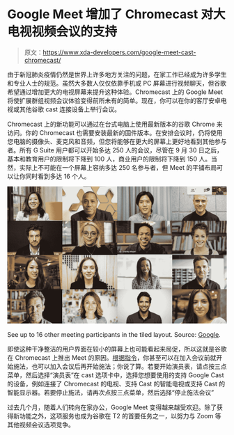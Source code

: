 # Google Meet 增加了 Chromecast 对大电视视频会议的支持

> 原文：<https://www.xda-developers.com/google-meet-cast-chromecast/>

由于新冠肺炎疫情仍然是世界上许多地方关注的问题，在家工作已经成为许多学生和专业人士的规范。虽然大多数人仅仅依靠手机或 PC 屏幕进行视频聊天，但谷歌希望通过增加更大的电视屏幕来提升这种体验。Chromecast 上的 Google Meet 将使扩展群组视频会议体验变得前所未有的简单。现在，你可以在你的客厅安卓电视或其他谷歌 cast 连接设备上举行会议。

Chromecast 上的新功能可以通过在台式电脑上使用最新版本的谷歌 Chrome 来访问。你的 Chromecast 也需要安装最新的固件版本。在安排会议时，仍将使用您电脑的摄像头、麦克风和音频，但您将能够在更大的屏幕上更好地看到其他参与者。所有 G Suite 用户都可以开始多达 250 人的会议，尽管在 9 月 30 日之后，基本和教育用户的限制将下降到 100 人，商业用户的限制将下降到 150 人。当然，实际上不可能在一个屏幕上容纳多达 250 名参与者，但 Meet 的平铺布局可以让你同时看到多达 16 个人。

 <picture>![Google Meet tiled layout](img/43b805ae7cca840ce4045927a25c6b63.png)</picture> 

See up to 16 other meeting participants in the tiled layout. Source: [Google](https://gsuiteupdates.googleblog.com/2020/04/see-up-to-16-google-meet-participants.html).

即使这种干净整洁的用户界面在较小的屏幕上也可能看起来局促，所以这就是谷歌在 Chromecast 上推出 Meet 的原因。[根据指令](https://support.google.com/chromecast/answer/10023891)，你甚至可以在加入会议前就开始施法，也可以加入会议后再开始施法；你说了算。若要开始演员表，请点按三点菜单，然后选择“演员表”在 cast 选项卡中，选择您想要使用的支持 Google Cast 的设备，例如连接了 Chromecast 的电视、支持 Cast 的智能电视或支持 Cast 的智能显示器。若要停止施法，请再次点按三点菜单，然后选择“停止施法会议”

过去几个月，随着人们转向在家办公，Google Meet 变得越来越受欢迎。除了获得新功能之外，这项服务也成为谷歌在 T2 的首要任务之一，以努力与 Zoom 等其他视频会议选项竞争。